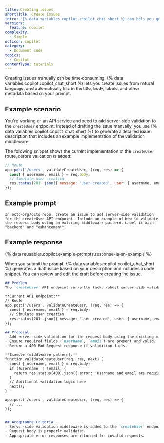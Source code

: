 ```yaml
---
title: Creating issues
shortTitle: Create issues
intro: '{% data variables.copilot.copilot_chat_short %} can help you quickly create issues without filling out every field manually.'
versions:
  feature: copilot
complexity:
  - Simple
octicon: copilot
category:
  - Document code
topics:
  - Copilot
contentType: tutorials
---
```


Creating issues manually can be time-consuming. {% data variables.copilot.copilot_chat_short %} lets you create issues from natural language, and automatically fills in the title, body, labels, and other metadata based on your prompt.

## Example scenario

You're working on an API service and need to add server-side validation to the `createUser` endpoint. Instead of drafting the issue manually, you use {% data variables.copilot.copilot_chat_short %} to generate a detailed issue description that includes an example implementation of the validation middleware.

The following snippet shows the current implementation of the `createUser` route, before validation is added:

```javascript
// Route
app.post('/users', validateCreateUser, (req, res) => {
  const { username, email } = req.body;
  // Simulate user creation
  res.status(201).json({ message: 'User created', user: { username, email } });
});
```

## Example prompt

`In octo-org/octo-repo, create an issue to add server-side validation for the createUser API endpoint. Include an example of how to validate the request body using an existing middleware pattern. Label it with "backend" and "enhancement".`

## Example response

{% data reusables.copilot.example-prompts.response-is-an-example %}

When you submit the prompt, {% data variables.copilot.copilot_chat_short %} generates a draft issue based on your description and includes a code snippet. You can review and edit the draft before creating the issue.

```markdown
## Problem
The `createUser` API endpoint currently lacks robust server-side validation for incoming requests. To ensure data integrity and security, we should validate the request body before proceeding with user creation.

**Current API endpoint:**
// Route
app.post('/users', validateCreateUser, (req, res) => {
  const { username, email } = req.body;
  // Simulate user creation
  res.status(201).json({ message: 'User created', user: { username, email } });
});

## Proposal
- Add server-side validation for the request body using the existing middleware pattern.
- Ensure required fields (`username`, `email`) are present and valid.
- Return a 400 Bad Request response if validation fails.

**Example (middleware pattern):**
function validateCreateUser(req, res, next) {
  const { username, email } = req.body;
  if (!username || !email) {
    return res.status(400).json({ error: 'Username and email are required.' });
  }
  // Additional validation logic here
  next();
}

app.post('/users', validateCreateUser, (req, res) => {
  // ...
});


## Acceptance Criteria
- Server-side validation middleware is added to the `createUser` endpoint.
- Request body is properly validated.
- Appropriate error responses are returned for invalid requests.
```
